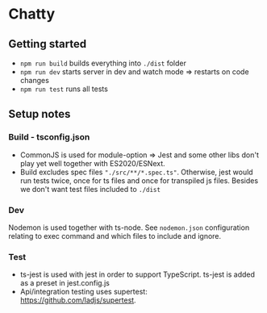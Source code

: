 # Chatty

## Getting started

- `npm run build` builds everything into `./dist` folder
- `npm run dev` starts server in dev and watch mode => restarts on code changes
- `npm run test` runs all tests

## Setup notes

### Build - tsconfig.json

- CommonJS is used for module-option => Jest and some other libs don't play yet well together with ES2020/ESNext.
- Build excludes spec files `"./src/**/*.spec.ts"`. Otherwise, jest would run tests twice, once for ts files and once for transpiled js files. Besides we don't want test files included to `./dist`

### Dev

Nodemon is used together with ts-node. See `nodemon.json` configuration relating to exec command and which files to include and ignore.

### Test

- ts-jest is used with jest in order to support TypeScript. ts-jest is added as a preset in jest.config.js
- Api/integration testing uses supertest: https://github.com/ladjs/supertest.
